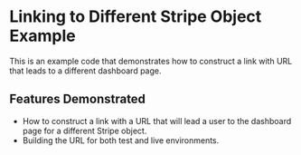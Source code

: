 # Linking to Different Stripe Object Example

This is an example code that demonstrates how to construct a link with URL that leads to a different dashboard page. 

## Features Demonstrated
- How to construct a link with a URL that will lead a user to the dashboard page for a different Stripe object.
- Building the URL for both test and live environments.